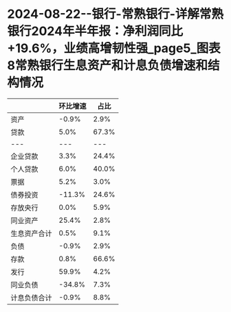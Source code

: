 # 2024-08-22--银行-常熟银行-详解常熟银行2024年半年报：净利润同比+19.6%，业绩高增韧性强_page5_图表8常熟银行生息资产和计息负债增速和结构情况

| | 环比增速 | 占比 |
|---|---|---|
|资产 | -0.9% | 2.9% |
|贷款 | 5.0% | 67.3% |
| --- | --- | --- |
|企业贷款 | 3.3% | 24.4% |
|个人贷款 | 6.0% | 40.0% |
|票据 | 5.2% | 3.0% |
|债券投资 | -11.3% | 24.6% |
|存放央行 | 0.0% | 5.9% |
|同业资产 | 25.4% | 2.8% |
|生息资产合计 | 0.5% | 9.1% |
|负债 | -0.9% | 2.9% |
|存款 | 0.8% | 66.6% |
|发行 | 59.9% | 4.2% |
|同业负债 | -34.8% | 7.3% |
|计息负债合计 | -0.9% | 8.8% |